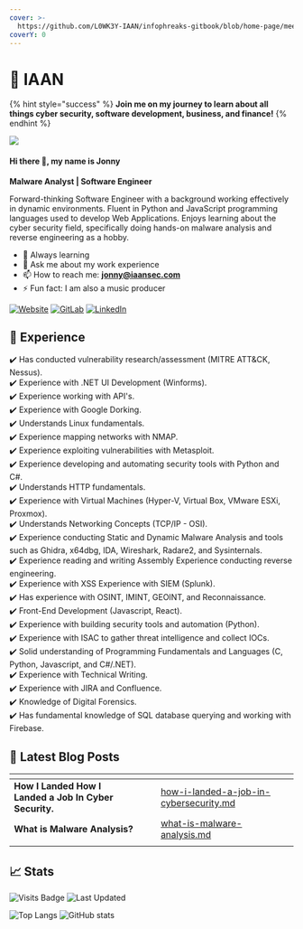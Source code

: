 ```yaml
---
cover: >-
  https://github.com/L0WK3Y-IAAN/infophreaks-gitbook/blob/home-page/meet-the-team/iaan/.gitbook/assets/iaan_security_cover_gitbook.jpg
coverY: 0
---
```


# 💼 IAAN

{% hint style="success" %}
**Join me on my journey to learn about all things cyber security, software development, business, and finance!**
{% endhint %}

![](https://i.imgur.com/JONohuQ.gif?raw=true)

#### Hi there 👋, my name is Jonny

**Malware Analyst | Software Engineer**

Forward-thinking Software Engineer with a background working effectively in dynamic environments. Fluent in Python and JavaScript programming languages used to develop Web Applications. Enjoys learning about the cyber security field, specifically doing hands-on malware analysis and reverse engineering as a hobby.

* 🌱 Always learning
* 💬 Ask me about my work experience
* 📫 How to reach me: [**jonny@iaansec.com**](mailto:jonny@iaansec.com)
* ⚡ Fun fact: I am also a music producer

[![Website](https://img.shields.io/website?label=IAAN%20SECURITY\&style=for-the-badge\&url=https%3A//www.iaansecurity.com)](https://www.iaansecurity.com) [![GitLab](https://img.shields.io/badge/gitlab-%23181717.svg?style=for-the-badge\&logo=gitlab\&logoColor=white)](https://github.com/L0WK3Y-IAAN) [![LinkedIn](https://img.shields.io/badge/linkedin-%230077B5.svg?style=for-the-badge\&logo=linkedin\&logoColor=white)](https://www.linkedin.com/in/iaansec/)

## 💼 Experience

✔️ Has conducted vulnerability research/assessment (MITRE ATT\&CK, Nessus).\
✔️ Experience with .NET UI Development (Winforms).\
✔️ Experience working with API's.\
✔️ Experience with Google Dorking.\
✔️ Understands Linux fundamentals.\
✔️ Experience mapping networks with NMAP.\
✔️ Experience exploiting vulnerabilities with Metasploit.\
✔️ Experience developing and automating security tools with Python and C#.\
✔️ Understands HTTP fundamentals.\
✔️ Experience with Virtual Machines (Hyper-V, Virtual Box, VMware ESXi, Proxmox).\
✔️ Understands Networking Concepts (TCP/IP - OSI).\
✔️ Experience conducting Static and Dynamic Malware Analysis and tools such as Ghidra, x64dbg, IDA, Wireshark, Radare2, and Sysinternals.\
✔️ Experience reading and writing Assembly Experience conducting reverse engineering.\
✔️ Experience with XSS Experience with SIEM (Splunk).\
✔️ Has experience with OSINT, IMINT, GEOINT, and Reconnaissance.\
✔️ Front-End Development (Javascript, React).\
✔️ Experience with building security tools and automation (Python).\
✔️ Experience with ISAC to gather threat intelligence and collect IOCs.\
✔️ Solid understanding of Programming Fundamentals and Languages (C, Python, Javascript, and C#/.NET).\
✔️ Experience with Technical Writing.\
✔️ Experience with JIRA and Confluence.\
✔️ Knowledge of Digital Forensics.\
✔️ Has fundamental knowledge of SQL database querying and working with Firebase.

## 📖 Latest Blog Posts

<table data-view="cards"><thead><tr><th></th><th></th><th></th><th data-hidden data-card-target data-type="content-ref"></th><th data-hidden data-card-cover data-type="files"></th></tr></thead><tbody><tr><td><strong>How I Landed How I Landed a Job In Cyber Security.</strong></td><td></td><td></td><td><a href="blog/iaan-security/how-i-landed-a-job-in-cybersecurity.md">how-i-landed-a-job-in-cybersecurity.md</a></td><td></td></tr><tr><td><strong>What is Malware Analysis?</strong></td><td></td><td></td><td><a href="blog/iaan-security/what-is-malware-analysis.md">what-is-malware-analysis.md</a></td><td></td></tr><tr><td></td><td></td><td></td><td></td><td></td></tr></tbody></table>

## 📈 Stats

<div align="left">

<img src="https://badges.pufler.dev/visits/L0WK3Y-IAAN/L0WK3Y-IAAN" alt="Visits Badge">

 

<img src="https://img.shields.io/github/last-commit/L0WK3Y-IAAN/infophreaks-iaan-gitbook" alt="Last Updated">

</div>

![Top Langs](https://github-readme-stats.vercel.app/api/top-langs/?username=L0WK3Y-IAAN) ![GitHub stats](https://github-readme-stats.vercel.app/api?username=L0WK3Y-IAAN\&show\_icons=true\&count\_private=true)

